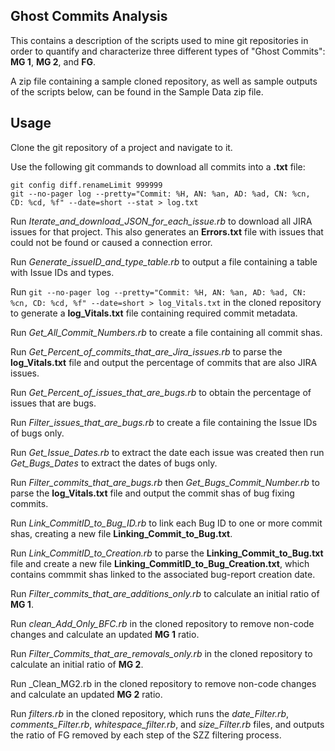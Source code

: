 ## Ghost Commits Analysis

This contains a description of the scripts used to mine git repositories in order to quantify and characterize three different types of "Ghost Commits": __MG 1__, __MG 2__, and __FG__.

A zip file containing a sample cloned repository, as well as sample outputs of the scripts below, can be found in the Sample Data zip file. 

## Usage
Clone the git repository of a project and navigate to it.

Use the following git commands to download all commits into a __.txt__ file:
```
git config diff.renameLimit 999999 
git --no-pager log --pretty="Commit: %H, AN: %an, AD: %ad, CN: %cn, CD: %cd, %f" --date=short --stat > log.txt
```
Run _Iterate_and_download_JSON_for_each_issue.rb_ to download all JIRA issues for that project. This also generates an __Errors.txt__ file with issues that could not be found or caused a connection error.

Run _Generate_issueID_and_type_table.rb_ to output a file containing a table with Issue IDs and types.

Run `git --no-pager log --pretty="Commit: %H, AN: %an, AD: %ad, CN: %cn, CD: %cd, %f" --date=short > log_Vitals.txt` in the cloned repository to generate a __log_Vitals.txt__ file containing required commit metadata.

Run _Get_All_Commit_Numbers.rb_ to create a file containing all commit shas.

Run _Get_Percent_of_commits_that_are_Jira_issues.rb_ to parse the __log_Vitals.txt__ file and output the percentage of commits that are also JIRA issues.

Run _Get_Percent_of_issues_that_are_bugs.rb_ to obtain the percentage of issues that are bugs.

Run _Filter_issues_that_are_bugs.rb_ to create a file containing the Issue IDs of bugs only.

Run _Get_Issue_Dates.rb_ to extract the date each issue was created then run _Get_Bugs_Dates_ to extract the dates of bugs only.

Run _Filter_commits_that_are_bugs.rb_ then _Get_Bugs_Commit_Number.rb_ to parse the __log_Vitals.txt__ file and output the commit shas of bug fixing commits.

Run _Link_CommitID_to_Bug_ID.rb_ to link each Bug ID to one or more commit shas, creating a new file __Linking_Commit_to_Bug.txt__.

Run _Link_CommitID_to_Creation.rb_ to parse the __Linking_Commit_to_Bug.txt__ file and create a new file __Linking_CommitID_to_Bug_Creation.txt__, which contains commmit shas linked to the associated bug-report creation date.

Run _Filter_commits_that_are_additions_only.rb_ to calculate an initial ratio of __MG 1__.

Run _clean_Add_Only_BFC.rb_ in the cloned repository to remove non-code changes and calculate an updated __MG 1__ ratio.

Run _Filter_Commits_that_are_removals_only.rb_ in the cloned repository to calculate an initial ratio of __MG 2__.

Run _Clean_MG2.rb in the cloned repository to remove non-code changes and calculate an updated __MG 2__ ratio. 

Run _filters.rb_ in the cloned repository, which runs the _date_Filter.rb_, _comments_Filter.rb_, _whitespace_filter.rb_, and _size_Filter.rb_ files, and outputs the ratio of FG removed by each step of the SZZ filtering process.
